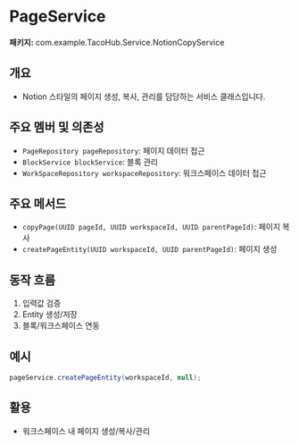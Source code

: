 # PageService

**패키지:** com.example.TacoHub.Service.NotionCopyService

## 개요
- Notion 스타일의 페이지 생성, 복사, 관리를 담당하는 서비스 클래스입니다.

## 주요 멤버 및 의존성
- `PageRepository pageRepository`: 페이지 데이터 접근
- `BlockService blockService`: 블록 관리
- `WorkSpaceRepository workspaceRepository`: 워크스페이스 데이터 접근

## 주요 메서드
- `copyPage(UUID pageId, UUID workspaceId, UUID parentPageId)`: 페이지 복사
- `createPageEntity(UUID workspaceId, UUID parentPageId)`: 페이지 생성

## 동작 흐름
1. 입력값 검증
2. Entity 생성/저장
3. 블록/워크스페이스 연동

## 예시
```java
pageService.createPageEntity(workspaceId, null);
```

## 활용
- 워크스페이스 내 페이지 생성/복사/관리
